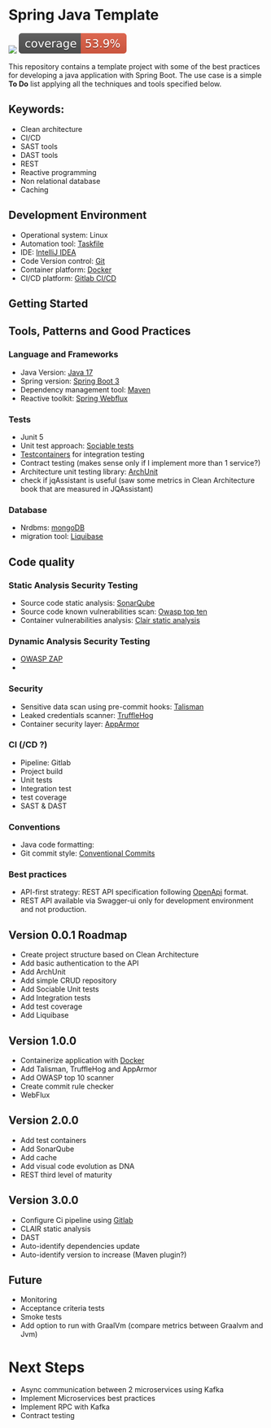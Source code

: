 # Spring Java Template

![](https://img.shields.io/github/actions/workflow/status/franciscobarbosa/spring-java-template/build.yml)
![](https://github.com/FranciscoBarbosa/spring-java-template/blob/main/.github/badges/jacoco.svg)

This repository contains a template project with some of the best practices for developing a java application with Spring Boot. The use case is a simple **To Do** list applying all the techniques and tools specified below.

## Keywords: 

* Clean architecture
* CI/CD
* SAST tools
* DAST tools
* REST
* Reactive programming
* Non relational database
* Caching

## Development Environment

* Operational system: Linux
* Automation tool: [Taskfile](https://taskfile.dev/)
* IDE: [IntelliJ IDEA](https://www.jetbrains.com/idea/)
* Code Version control: [Git](https://git-scm.com/)
* Container platform: [Docker](https://www.docker.com/)
* CI/CD platform: [Gitlab CI/CD](https://docs.gitlab.com/ee/ci/)

## Getting Started




## Tools, Patterns and Good Practices

### Language and Frameworks
* Java Version: [Java 17](https://jdk.java.net/17/)
* Spring version: [Spring Boot 3](https://spring.io/projects/spring-boot)
* Dependency management tool: [Maven](https://maven.apache.org/)
* Reactive toolkit: [Spring Webflux](https://docs.spring.io/spring-framework/reference/web/webflux.html)

### Tests
* Junit 5
* Unit test approach: [Sociable tests](https://martinfowler.com/bliki/UnitTest.html)
* [Testcontainers](https://testcontainers.com/) for integration testing
* Contract testing (makes sense only if I implement more than 1 service?) 
* Architecture unit testing library: [ArchUnit](https://www.archunit.org/)
* check if jqAssistant is useful (saw some metrics in Clean Architecture book that are measured in JQAssistant)

### Database
* Nrdbms: [mongoDB](https://www.mongodb.com/)
* migration tool: [Liquibase](https://www.liquibase.org/)

## Code quality

### Static Analysis Security Testing
* Source code static analysis: [SonarQube](https://www.sonarsource.com/)
* Source code known vulnerabilities scan: [Owasp top ten](https://owasp.org/www-project-top-ten/)
* Container vulnerabilities analysis: [Clair static analysis](https://github.com/quay/clair)

### Dynamic Analysis Security Testing
* [OWASP ZAP](https://www.zaproxy.org/)
*

### Security
* Sensitive data scan using pre-commit hooks: [Talisman](https://github.com/thoughtworks/talisman)
* Leaked credentials scanner: [TruffleHog](https://github.com/trufflesecurity/trufflehog)
* Container security layer: [AppArmor](https://apparmor.net/)


### CI (/CD ?)
* Pipeline: Gitlab 
* Project build
* Unit tests
* Integration test
* test coverage
* SAST & DAST


### Conventions
* Java code formatting:
* Git commit style: [Conventional Commits](https://www.conventionalcommits.org/en/v1.0.0/)

### Best practices
* API-first strategy: REST API specification following [OpenApi](https://www.openapis.org/) format.
* REST API available via Swagger-ui only for development environment and not production.

## Version 0.0.1 Roadmap
* Create project structure based on Clean Architecture
* Add basic authentication to the API
* Add ArchUnit
* Add simple CRUD repository 
* Add Sociable Unit tests
* Add Integration tests
* Add test coverage 
* Add Liquibase

## Version 1.0.0
* Containerize application with [Docker](https://www.docker.com/)
* Add Talisman, TruffleHog and AppArmor
* Add OWASP top 10 scanner
* Create commit rule checker
* WebFlux

## Version 2.0.0
* Add test containers
* Add SonarQube
* Add cache
* Add visual code evolution as DNA
* REST third level of maturity

## Version 3.0.0
* Configure Ci pipeline using [Gitlab](https://about.gitlab.com/)
* CLAIR static analysis
* DAST
* Auto-identify dependencies update
* Auto-identify version to increase (Maven plugin?)

## Future
* Monitoring
* Acceptance criteria tests
* Smoke tests
* Add option to run with GraalVm (compare metrics between Graalvm and Jvm)

# Next Steps
* Async communication between 2 microservices using Kafka
* Implement Microservices best practices
* Implement RPC with Kafka
* Contract testing























